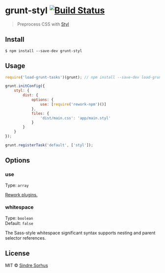 # grunt-styl [![Build Status](https://travis-ci.org/sindresorhus/grunt-styl.svg?branch=master)](https://travis-ci.org/sindresorhus/grunt-styl)

> Preprocess CSS with [Styl](https://github.com/visionmedia/styl)


## Install

```
$ npm install --save-dev grunt-styl
```


## Usage

```js
require('load-grunt-tasks')(grunt); // npm install --save-dev load-grunt-tasks

grunt.initConfig({
	styl: {
		dist: {
			options: {
				use: [require('rework-npm')()]
			},
			files: {
				'dist/main.css': 'app/main.styl'
			}
		}
	}
});

grunt.registerTask('default', ['styl']);
```


## Options

### use

Type: `array`<br>

[Rework plugins.](https://www.npmjs.org/search?q=rework)

### whitespace

Type: `boolean`<br>
Default: `false`

The Sass-style whitespace significant syntax supports nesting and parent selector references.


## License

MIT © [Sindre Sorhus](https://sindresorhus.com)
